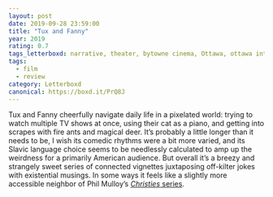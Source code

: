 ```yaml
---
layout: post 
date: 2019-09-28 23:59:00
title: "Tux and Fanny"
year: 2019
rating: 0.7
tags_letterboxd: narrative, theater, bytowne cinema, Ottawa, ottawa international animation festival, festival, animation
tags:
  - film
  - review
category: Letterboxd
canonical: https://boxd.it/PrQ8J
---
```


Tux and Fanny cheerfully navigate daily life in a pixelated world: trying to watch multiple TV shows at once, using their cat as a piano, and getting into scrapes with fire ants and magical deer. It’s probably a little longer than it needs to be, I wish its comedic rhythms were a bit more varied, and its Slavic language choice seems to be needlessly calculated to amp up the weirdness for a primarily American audience. But overall it’s a breezy and strangely sweet series of connected vignettes juxtaposing off-kilter jokes with existential musings. In some ways it feels like a slightly more accessible neighbor of Phil Mulloy’s [<cite>Christies</cite> series](https://www.philmulloy.tv/the-christie-trilogy).